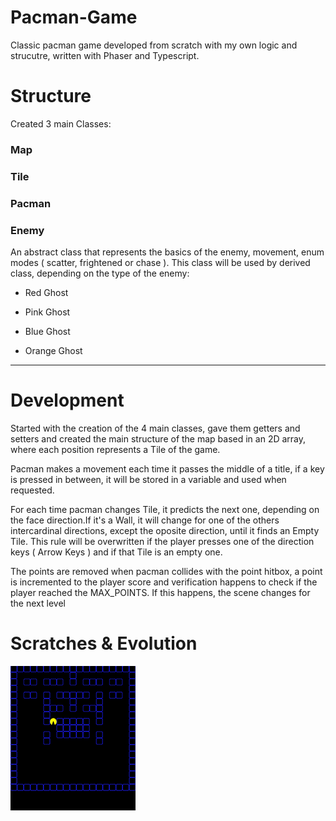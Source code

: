 # Pacman-Game
Classic pacman game developed from scratch with my own logic and strucutre, written with Phaser and Typescript.


# Structure
Created 3 main Classes:
### Map ###

### Tile ###

### Pacman ###

### Enemy ###
An abstract class that represents the basics of the enemy, movement, enum modes ( scatter, frightened or chase ).
This class will be used by derived class, depending on the type of the enemy:
- Red Ghost

- Pink Ghost

- Blue Ghost

- Orange Ghost

---------------------------------------------------------------

# Development
Started with the creation of the 4 main classes, gave them getters and setters and created the main structure of the map based in an 2D array, where each position represents a Tile of the game.

Pacman makes a movement each time it passes the middle of a title, if a key is pressed in between, it will be stored in a variable and used when requested.

For each time pacman changes Tile, it predicts the next one, depending on the face direction.If it's a Wall, it will change for one of the others intercardinal directions, except the oposite direction, until it finds an Empty Tile.
This rule will be overwritten if the player presses one of the direction keys ( Arrow Keys ) and if that Tile is an empty one.

The points are removed when pacman collides with the point hitbox, a point is incremented to the player score and verification happens to check if the player reached the MAX_POINTS. If this happens, the scene changes for the next level

# Scratches & Evolution

<img src='https://github.com/AfonsoCFonseca/Pacman-Game/blob/master/screenshots/02-04.png'>
